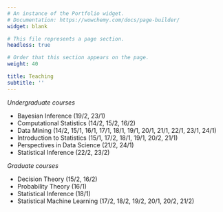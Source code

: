 ```yaml
---
# An instance of the Portfolio widget.
# Documentation: https://wowchemy.com/docs/page-builder/
widget: blank

# This file represents a page section.
headless: true

# Order that this section appears on the page.
weight: 40

title: Teaching
subtitle: ''
---
```


*Undergraduate courses*
- Bayesian Inference (19/2, 23/1)
- Computational Statistics (14/2, 15/2, 16/2)
- Data Mining (14/2, 15/1, 16/1, 17/1, 18/1, 19/1, 20/1, 21/1, 22/1, 23/1, 24/1)
- Introduction to Statistics (15/1, 17/2, 18/1, 19/1, 20/2, 21/1)
- Perspectives in Data Science (21/2, 24/1)
- Statistical Inference (22/2, 23/2)

*Graduate courses*
- Decision Theory (15/2, 16/2)
- Probability Theory (16/1)
- Statistical Inference (18/1)
- Statistical Machine Learning (17/2, 18/2, 19/2, 20/1, 20/2, 21/2)
